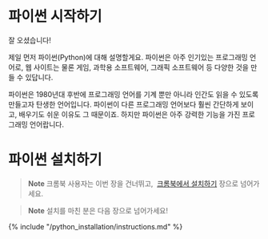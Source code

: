 # 파이썬 시작하기

잘 오셨습니다!

제일 먼저 파이썬(Python)에 대해 설명할게요. 파이썬은 아주 인기있는 프로그래밍 언어로, 웹 사이트는 물론 게임, 과학용 소프트웨어, 그래픽 소프트웨어 등 다양한 것을 만들 수 있답니다.

파이썬은 1980년대 후반에 프로그래밍 언어를 기계 뿐만 아니라 인간도 읽을 수 있도록 만들고자 탄생한 언어입니다. 파이썬이 다른 프로그래밍 언어보다 훨씬 간단하게 보이고, 배우기도 쉬운 이유도 그 때문이죠. 하지만 파이썬은 아주 강력한 기능을 가진 프로그래밍 언어랍니다.

# 파이썬 설치하기


> **Note** 크롬북 사용자는 이번 장을 건너뛰고,  [크롬북에서 설치하기](../chromebook_setup/README.md) 장으로 넘어가세요.

> **Note** 설치를 마친 분은 다음 장으로 넘어가세요!

{% include "/python_installation/instructions.md" %}

